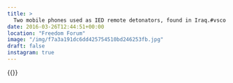 ```yaml
---
title: >
  Two mobile phones used as IED remote detonators, found in Iraq.#vsco #VSCOfilm #washington #dc #travel #newseum
date: 2016-03-26T12:44:51+00:00
location: "Freedom Forum"
image: "/img/f7a3a191dc6dd425754510bd246253fb.jpg"
draft: false
instagram: true
---
```


{{<photo src="/img/f7a3a191dc6dd425754510bd246253fb.jpg">}}

